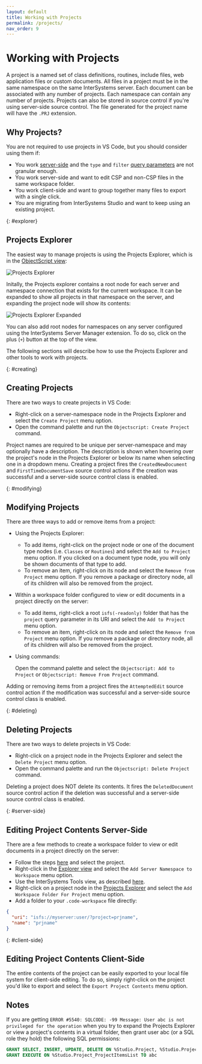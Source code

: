 ```yaml
---
layout: default
title: Working with Projects
permalink: /projects/
nav_order: 9
---
```


# Working with Projects

A project is a named set of class definitions, routines, include files, web application files or custom documents. All files in a project must be in the same namespace on the same InterSystems server. Each document can be associated with any number of projects. Each namespace can contain any number of projects. Projects can also be stored in source control if you're using server-side source control. The file generated for the project name will have the `.PRJ` extension.

## Why Projects?

You are not required to use projects in VS Code, but you should consider using them if:

* You work [server-side](../serverside) and the `type` and `filter` [query parameters](../serverside/#filters-and-display-options) are not granular enough.
* You work server-side and want to edit CSP and non-CSP files in the same workspace folder.
* You work client-side and want to group together many files to export with a single click.
* You are migrating from InterSystems Studio and want to keep using an existing project.

{: #explorer}
## Projects Explorer

The easiest way to manage projects is using the Projects Explorer, which is in the [ObjectScript view](../extensionui/#objectscript-view):

![Projects Explorer](../assets/images/projects-explorer.png "projects explorer")

Initally, the Projects explorer contains a root node for each server and namespace connection that exists for the current workspace. It can be expanded to show all projects in that namespace on the server, and expanding the project node will show its contents:

![Projects Explorer Expanded](../assets/images/projects-explorer-expanded.png "projects explorer expanded")

You can also add root nodes for namespaces on any server configured using the InterSystems Server Manager extension. To do so, click on the plus (`+`) button at the top of the view.

The following sections will describe how to use the Projects Explorer and other tools to work with projects.

{: #creating}
## Creating Projects

There are two ways to create projects in VS Code:

* Right-click on a server-namespace node in the Projects Explorer and select the `Create Project` menu option.
* Open the command palette and run the `Objectscript: Create Project` command.

Project names are required to be unique per server-namespace and may optionally have a description. The description is shown when hovering over the project's node in the Projects Explorer or below its name when selecting one in a dropdown menu. Creating a project fires the `CreatedNewDocument` and `FirstTimeDocumentSave` source control actions if the creation was successful and a server-side source control class is enabled.

{: #modifying}
## Modifying Projects

There are three ways to add or remove items from a project:

* Using the Projects Explorer:
  * To add items, right-click on the project node or one of the document type nodes (i.e. `Classes` or `Routines`) and select the `Add to Project` menu option. If you clicked on a document type node, you will only be shown documents of that type to add.
  * To remove an item, right-click on its node and select the `Remove from Project` menu option. If you remove a package or directory node, all of its children will also be removed from the project.
* Within a workspace folder configured to view or edit documents in a project directly on the server:
  * To add items, right-click a root `isfs(-readonly)` folder that has the `project` query parameter in its URI and select the `Add to Project` menu option.
  * To remove an item, right-click on its node and select the `Remove from Project` menu option. If you remove a package or directory node, all of its children will also be removed from the project.
* Using commands:

  Open the command palette and select the `Objectscript: Add to Project` or `Objectscript: Remove From Project` command.

Adding or removing items from a project fires the `AttemptedEdit` source control action if the modification was successful and a server-side source control class is enabled.

{: #deleting}
## Deleting Projects

There are two ways to delete projects in VS Code:

* Right-click on a project node in the Projects Explorer and select the `Delete Project` menu option.
* Open the command palette and run the `Objectscript: Delete Project` command.

Deleting a project does NOT delete its contents. It fires the `DeletedDocument` source control action if the deletion was successful and a server-side source control class is enabled.

{: #server-side}
## Editing Project Contents Server-Side

There are a few methods to create a workspace folder to view or edit documents in a project directly on the server:

* Follow the steps [here](../serverside/#config-server-side) and select the project.
* Right-click in the [Explorer view](../extensionui/#explorer-view) and select the `Add Server Namespace to Workspace` menu option.
* Use the InterSystems Tools view, as described [here](../extensionui/#viewing-and-editing-source-code-on-the-server).
* Right-click on a project node in the [Projects Explorer](../projects/#explorer) and select the `Add Workspace Folder For Project` menu option.
* Add a folder to your `.code-workspace` file directly:
```json
{
  "uri": "isfs://myserver:user/?project=prjname",
  "name": "prjname"
}
```

{: #client-side}
## Editing Project Contents Client-Side

The entire contents of the project can be easily exported to your local file system for client-side editing. To do so, simply right-click on the project you'd like to export and select the `Export Project Contents` menu option.

## Notes

If you are getting `ERROR #5540: SQLCODE: -99 Message: User abc is not privileged for the operation` when you try to expand the Projects Explorer or view a project's contents in a virtual folder, then grant user abc (or a SQL role they hold) the following SQL permissions:

```SQL
GRANT SELECT, INSERT, UPDATE, DELETE ON %Studio.Project, %Studio.ProjectItem TO abc
GRANT EXECUTE ON %Studio.Project_ProjectItemsList TO abc
```
